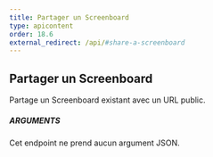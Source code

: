 ```yaml
---
title: Partager un Screenboard
type: apicontent
order: 18.6
external_redirect: /api/#share-a-screenboard
---
```


## Partager un Screenboard

Partage un Screenboard existant avec un URL public.

##### ARGUMENTS

Cet endpoint ne prend aucun argument JSON.